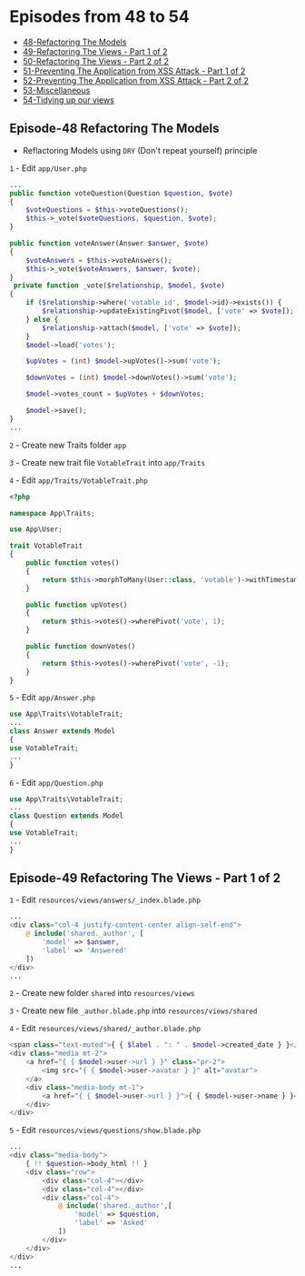 # Episodes from 48 to 54

- [48-Refactoring The Models](#section-1)
- [49-Refactoring The Views - Part 1 of 2](#section-2)
- [50-Refactoring The Views - Part 2 of 2](#section-3)
- [51-Preventing The Application from XSS Attack - Part 1 of 2](#section-4)
- [52-Preventing The Application from XSS Attack - Part 2 of 2](#section-5)
- [53-Miscellaneous](#section-6)
- [54-Tidying up our views](#section-7)

<a name="section-1"></a>

## Episode-48 Refactoring The Models

- Reflactoring Models using `DRY` (Don't repeat yourself) principle

`1` - Edit `app/User.php`

```php
...
public function voteQuestion(Question $question, $vote)
{
    $voteQuestions = $this->voteQuestions();
    $this->_vote($voteQuestions, $question, $vote);
}

public function voteAnswer(Answer $answer, $vote)
{
    $voteAnswers = $this->voteAnswers();
    $this->_vote($voteAnswers, $answer, $vote);
}
 private function _vote($relationship, $model, $vote)
{
    if ($relationship->where('votable_id', $model->id)->exists()) {
        $relationship->updateExistingPivot($model, ['vote' => $vote]);
    } else {
        $relationship->attach($model, ['vote' => $vote]);
    }
    $model->load('votes');

    $upVotes = (int) $model->upVotes()->sum('vote');

    $downVotes = (int) $model->downVotes()->sum('vote');

    $model->votes_count = $upVotes + $downVotes;

    $model->save();
}
...
```

`2` - Create new Traits folder `app`

`3` - Create new trait file `VotableTrait` into `app/Traits`

`4` - Edit `app/Traits/VotableTrait.php`

```php
<?php

namespace App\Traits;

use App\User;

trait VotableTrait
{
    public function votes()
    {
        return $this->morphToMany(User::class, 'votable')->withTimestamps();
    }

    public function upVotes()
    {
        return $this->votes()->wherePivot('vote', 1);
    }

    public function downVotes()
    {
        return $this->votes()->wherePivot('vote', -1);
    }
}
```

`5` - Edit `app/Answer.php`

```php
use App\Traits\VotableTrait;
...
class Answer extends Model
{
use VotableTrait;
...
}
```

`6` - Edit `app/Question.php`

```php
use App\Traits\VotableTrait;
...
class Question extends Model
{
use VotableTrait;
...
}
```

<a name="section-2"></a>

## Episode-49 Refactoring The Views - Part 1 of 2

`1` - Edit `resources/views/answers/_index.blade.php`

```php
...
<div class="col-4 justify-content-center align-self-end">
    @ include('shared._author', [
        'model' => $answer,
        'label' => 'Answered'
    ])
</div>
...
```

`2` - Create new folder `shared` into `resources/views`

`3` - Create new file `_author.blade.php` into `resources/views/shared`

`4` - Edit `resources/views/shared/_author.blade.php`

```php
<span class="text-muted">{ { $label . ": " . $model->created_date } }</span>
<div class="media mt-2">
    <a href="{ { $model->user->url } }" class="pr-2">
        <img src="{ { $model->user->avatar } }" alt="avatar">
    </a>
    <div class="media-body mt-1">
        <a href="{ { $model->user->url } }">{ { $model->user->name } }</a>
    </div>
</div>
```

`5` - Edit `resources/views/questions/show.blade.php`

```php
...
<div class="media-body">
    { !! $question->body_html !! }
    <div class="row">
        <div class="col-4"></div>
        <div class="col-4"></div>
        <div class="col-4">
            @ include('shared._author',[
                'model' => $question,
                'label' => 'Asked'
            ])
        </div>
    </div>
</div>
...
```
